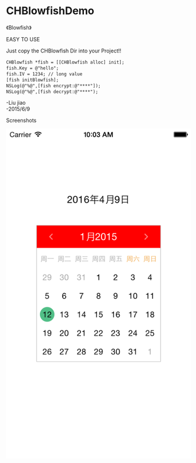 # CHBlowfishDemo
《Blowfish》<br>

EASY TO USE<br>

Just copy the CHBlowfish Dir into your Project!!<br>

    CHBlowfish *fish = [[CHBlowfish alloc] init];
    fish.Key = @"hello";
    fish.IV = 1234; // long value
    [fish initBlowfish];
    NSLog(@"%@",[fish encrypt:@"****"]);
    NSLog(@"%@",[fish decrypt:@"****");

-Liu jiao <br>
-2015/6/9 <br>

Screenshots

![image](https://github.com/JiaoLiu/CHCalendar/blob/master/Screenshot/main.png)
